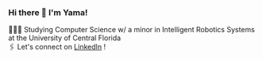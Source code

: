 ### Hi there 👋 I'm Yama!

👩🏻‍💻 Studying Computer Science w/ a minor in Intelligent Robotics Systems at the University of Central Florida <br/>
🖇 Let's connect on [LinkedIn](https://linkedin.com/in/yamajiang) ! <br/>


